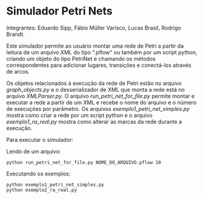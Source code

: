 # Simulador Petri Nets

Integrantes: Eduardo Sipp, Fábio Müller Varisco, Lucas Brasil, Rodrigo Brandt.

Este simulador permite ao usuário montar uma rede de Petri a partir da leitura de um arquivo XML do tipo ".pflow" ou também por um script python, criando um objeto do tipo PetriNet e chamando os métodos correspondentes para adicionar lugares, transições e conectá-los através de arcos. 

Os objetos relacionados à execução da rede de Petri estão no arquivo _graph\_objects.py_ e o desserializador de XML que monta a rede está no arquivo _XMLParser.py_. O arquivo _run\_petri\_net\_for\_file.py_ permite montar e executar a rede a partir de um XML e recebe o nome do arquivo e o número de execuções por parâmetro. Os arquivos _exemplo1\_petri\_net\_simples.py_ mostra como criar a rede por um script python e o arquivo _exemplo1\_ra\_real.py_ mostra como alterar as marcas da rede durante a execução. 

Para executar o simulador: 

Lendo de um arquivo: 
```
python run_petri_net_for_file.py NOME_DO_ARQUIVO.pflow 10
```

Executando os exemplos:
```
python exemplo1_petri_net_simples.py
python exemplo2_ra_real.py
```
